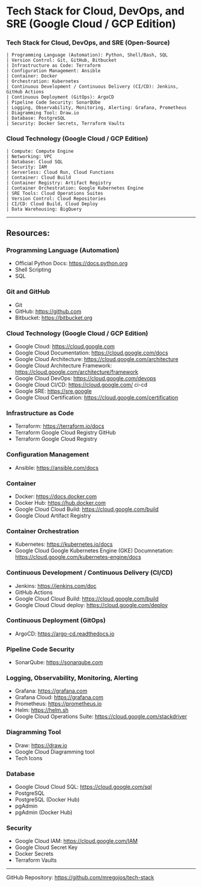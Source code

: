 # Tech Stack for Cloud, DevOps, and SRE (Google Cloud / GCP Edition)

### Tech Stack for Cloud, DevOps, and SRE (Open-Source)
    | Programming Language (Automation): Python, Shell/Bash, SQL
    | Version Control: Git, GitHub, Bitbucket
    | Infrastructure as Code: Terraform
    | Configuration Management: Ansible
    | Container: Docker
    | Orchestration: Kubernetes
    | Continuous Development / Continuous Delivery (CI/CD): Jenkins, GitHub Actions
    | Continuous Deployment (GitOps): ArgoCD
    | Pipeline Code Security: SonarQUbe
    | Logging, Observability, Monitoring, Alerting: Grafana, Prometheus
    | Diagramming Tool: Draw.io
    | Database: PostgreSQL
    | Security: Docker Secrets, Terraform Vaults
    
    
### Cloud Technology (Google Cloud / GCP Edition)
    | Compute: Compute Engine
    | Networking: VPC
    | Database: Cloud SQL
    | Security: IAM
    | Serverless: Cloud Run, Cloud Functions
    | Container: Cloud Build
    | Container Registry: Artifact Registry
    | Container Orchestration: Google Kubernetes Engine
    | SRE Tools: Cloud Operations Suites
    | Version Control: Cloud Repositories
    | CI/CD: Cloud Build, Cloud Deploy
    | Data Warehousing: BigQuery

---
## Resources:

### Programming Language (Automation)
* Official Python Docs: https://docs.python.org
* Shell Scripting
* SQL

### Git and GitHub
* Git
* GitHub: https://github.com
* Bitbucket: https://bitbucket.org

### Cloud Technology (Google Cloud / GCP Edition)

* Google Cloud: https://cloud.google.com
* Google Cloud Documentation: https://cloud.google.com/docs
* Google Cloud Architecture: https://cloud.google.com/architecture
* Google Cloud Architecture Framework: https://cloud.google.com/architecture/framework
* Google Cloud DevOps: https://cloud.google.com/devops
* Google Cloud CI/CD: https://cloud.google.com/ ci-cd
* Google SRE: https://sre.google
* Google Cloud Certification: https://cloud.google.com/certification

### Infrastructure as Code
* Terraform: https://terraform.io/docs
* Terraform Google Cloud Registry GitHub
* Terraform Google Cloud Registry

### Configuration Management
* Ansible: https://ansible.com/docs

### Container
* Docker: https://docs.docker.com
* Docker Hub: https://hub.docker.com
* Google Cloud Cloud Build: https://cloud.google.com/build
* Google Cloud Artifact Registry

### Container Orchestration
* Kubernetes: https://kubernetes.io/docs
* Google Cloud Google Kubernetes Engine (GKE) Documnetation: https://cloud.google.com/kubernetes-engine/docs

### Continuous Development / Continuous Delivery (CI/CD)
* Jenkins: https://jenkins.com/doc
* GitHub Actions
* Google Cloud Cloud Build: https://cloud.google.com/build
* Google Cloud Cloud deploy: https://cloud.google.com/deploy

### Continuous Deployment (GitOps)
* ArgoCD: https://argo-cd.readthedocs.io

### Pipeline Code Security
* SonarQube: https://sonarqube.com

### Logging, Observability, Monitoring, Alerting
* Grafana: https://grafana.com
* Grafana Cloud: https://grafana.com
* Prometheus: https://prometheus.io
* Helm: https://helm.sh
* Google Cloud Operations Suite: https://cloud.google.com/stackdriver

### Diagramming Tool
* Draw: https://draw.io
* Google Cloud Diagramming tool
* Tech Icons

### Database
* Google Cloud Cloud SQL: https://cloud.google.com/sql
* PostgreSQL
* PostgreSQL (Docker Hub)
* pgAdmin
* pgAdmin (Docker Hub)

### Security
* Google Cloud IAM: https://cloud.google.com/IAM
* Google Cloud Secret Key
* Docker Secrets
* Terraform Vaults
---

GitHub Repository: https://github.com/mregojos/tech-stack